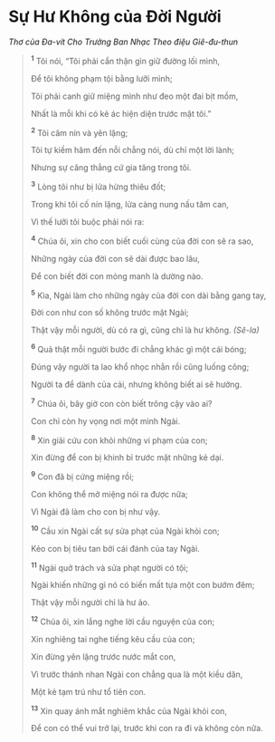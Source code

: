 # Sự Hư Không của Ðời Người

_Thơ của Ða-vít Cho Trưởng Ban Nhạc Theo điệu Giê-đu-thun_

> <sup><b>1</b></sup> Tôi nói, “Tôi phải cẩn thận gìn giữ đường lối mình,
>
> Ðể tôi không phạm tội bằng lưỡi mình;
>
> Tôi phải canh giữ miệng mình như đeo một đai bịt mồm,
>
> Nhất là mỗi khi có kẻ ác hiện diện trước mặt tôi.”
>
> <sup><b>2</b></sup> Tôi câm nín và yên lặng;
>
> Tôi tự kiềm hãm đến nỗi chẳng nói, dù chỉ một lời lành;
>
> Nhưng sự căng thẳng cứ gia tăng trong tôi.
>
> <sup><b>3</b></sup> Lòng tôi như bị lửa hừng thiêu đốt;
>
> Trong khi tôi cố nín lặng, lửa càng nung nấu tâm can,
>
> Vì thế lưỡi tôi buộc phải nói ra:
>
> <sup><b>4</b></sup> Chúa ôi, xin cho con biết cuối cùng của đời con sẽ ra sao,
>
> Những ngày của đời con sẽ dài được bao lâu,
>
> Ðể con biết đời con mỏng manh là dường nào.
>
> <sup><b>5</b></sup> Kìa, Ngài làm cho những ngày của đời con dài bằng gang tay,
>
> Ðời con như con số không trước mặt Ngài;
>
> Thật vậy mỗi người, dù có ra gì, cũng chỉ là hư không. _(Sê-la)_
>
> <sup><b>6</b></sup> Quả thật mỗi người bước đi chẳng khác gì một cái bóng;
>
> Ðúng vậy người ta lao khổ nhọc nhằn rồi cũng luống công;
>
> Người ta để dành của cải, nhưng không biết ai sẽ hưởng.
>
> <sup><b>7</b></sup> Chúa ôi, bây giờ con còn biết trông cậy vào ai?
>
> Con chỉ còn hy vọng nơi một mình Ngài.
>
> <sup><b>8</b></sup> Xin giải cứu con khỏi những vi phạm của con;
>
> Xin đừng để con bị khinh bỉ trước mặt những kẻ dại.
>
> <sup><b>9</b></sup> Con đã bị cứng miệng rồi;
>
> Con không thể mở miệng nói ra được nữa;
>
> Vì Ngài đã làm cho con bị như vậy.
>
> <sup><b>10</b></sup> Cầu xin Ngài cất sự sửa phạt của Ngài khỏi con;
>
> Kẻo con bị tiêu tan bởi cái đánh của tay Ngài.
>
> <sup><b>11</b></sup> Ngài quở trách và sửa phạt người có tội;
>
> Ngài khiến những gì nó có biến mất tựa một con bướm đêm;
>
> Thật vậy mỗi người chỉ là hư ảo.
>
> <sup><b>12</b></sup> Chúa ôi, xin lắng nghe lời cầu nguyện của con;
>
> Xin nghiêng tai nghe tiếng kêu cầu của con;
>
> Xin đừng yên lặng trước nước mắt con,
>
> Vì trước thánh nhan Ngài con chẳng qua là một kiều dân,
>
> Một kẻ tạm trú như tổ tiên con.
>
> <sup><b>13</b></sup> Xin quay ánh mắt nghiêm khắc của Ngài khỏi con,
>
> Ðể con có thể vui trở lại, trước khi con ra đi và không còn nữa.
